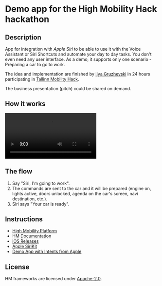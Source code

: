 # Demo app for the __High Mobility Hack__ hackathon

## Description

App for integration with _Apple Siri_ to be able to use it with the Voice Assistant or Siri Shortcuts and automate your day to day tasks. You don't even need any user interface. As a demo, it supports only one scenario - Preparing a car to go to work.

The idea and implementation are finished by [Ilya Gruzhevski](https://github.com/ilyagru) in 24 hours participating in [Tallinn Mobility Hack](https://mobilityhack.splashthat.com).

The business presentation (pitch) could be shared on demand.

## How it works

![Video](/AUTOmation-video.mov?raw=true)

## The flow

1. Say "Siri, I'm going to work".
2. The commands are sent to the car and it will be prepared (engine on, lights active, doors unlocked, agenda on the car's screen, navi destination, etc.).
3. Siri says "Your car is ready".

## Instructions

 - [High Mobility Platform](https://high-mobility.com/get-started)
 - [HM Documentation](https://high-mobility.com/learn)
 - [iOS Releases](https://github.com/highmobility/hm-ios-sdk/releases)
 - [Apple SiriKit](https://developer.apple.com/documentation/sirikit)
 - [Demo App with Intents from Apple](https://developer.apple.com/documentation/sirikit/soup_chef_accelerating_app_interactions_with_shortcuts)

## License

HM frameworks are licensed under
[Apache-2.0](https://github.com/ilyagru/Space-Snake/blob/master/LICENSE).
